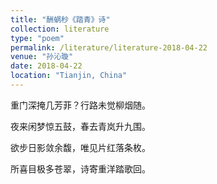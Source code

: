 ```yaml
---
title: "酬蜗秒《踏青》诗"
collection: literature
type: "poem"
permalink: /literature/literature-2018-04-22
venue: "孙沁璇"
date: 2018-04-22
location: "Tianjin, China"
---
```


重门深掩几芳菲？行路未觉柳烟随。

夜来闲梦惊五鼓，春去青岚升九围。

欲步日影敛余馥，唯见片红落条枚。

所喜目极多苍翠，诗寄重洋踏歌回。
